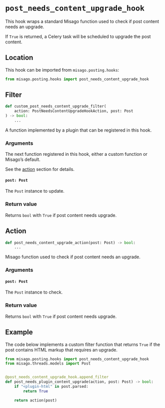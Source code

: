 # `post_needs_content_upgrade_hook`

This hook wraps a standard Misago function used to check if post content needs an upgrade.

If `True` is returned, a Celery task will be scheduled to upgrade the post content.


## Location

This hook can be imported from `misago.posting.hooks`:

```python
from misago.posting.hooks import post_needs_content_upgrade_hook
```


## Filter

```python
def custom_post_needs_content_upgrade_filter(
    action: PostNeedsContentUpgradeHookAction, post: Post
) -> bool:
    ...
```

A function implemented by a plugin that can be registered in this hook.


### Arguments

The next function registered in this hook, either a custom function or Misago’s default.

See the [action](#action) section for details.


#### `post: Post`

The `Post` instance to update.


### Return value

Returns `bool` with `True` if post content needs upgrade.


## Action

```python
def post_needs_content_upgrade_action(post: Post) -> bool:
    ...
```

Misago function used to check if post content needs an upgrade.


### Arguments

#### `post: Post`

The `Post` instance to check.


### Return value

Returns `bool` with `True` if post content needs upgrade.


## Example

The code below implements a custom filter function that returns `True` if the post contains HTML markup that requires an upgrade.

```python
from misago.posting.hooks import post_needs_content_upgrade_hook
from misago.threads.models import Post


@post_needs_content_upgrade_hook.append_filter
def post_needs_plugin_content_upgrade(action, post: Post) -> bool:
    if "<plugin-html" in post.parsed:
        return True

    return action(post)
```